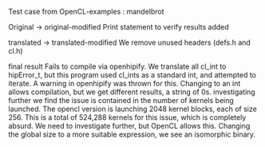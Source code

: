 Test case from OpenCL-examples : mandelbrot

Original -> original-modified
Print statement to verify results added

translated -> translated-modified
We remove unused headers (defs.h and cl.h)

final result
Fails to compile via openhipify. We translate all cl_int to hipError_t, but this program used cl_ints as a standard int, and attempted to
iterate. A warning in openhipify was thrown for this. Changing to an int allows compilation, but we get different results, a string of 0s.
investigating further we find the issue is contained in the number of kernels being launched. The opencl version is launching 2048 kernel blocks,
each of size 256. This is a total of 524,288 kernels for this issue, which is completely absurd. We need to investigate further, but OpenCL allows this.
Changing the global size to a more suitable expression, we see an isomorphic binary.